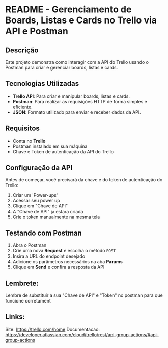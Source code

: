 # README - Gerenciamento de Boards, Listas e Cards no Trello via API e Postman

## Descrição
Este projeto demonstra como interagir com a API do Trello usando o Postman para criar e gerenciar boards, listas e cards.

## Tecnologias Utilizadas
- **Trello API**: Para criar e manipular boards, listas e cards.
- **Postman**: Para realizar as requisições HTTP de forma simples e eficiente.
- **JSON**: Formato utilizado para enviar e receber dados da API.

## Requisitos
- Conta no **Trello**
- Postman instalado em sua máquina
- Chave e Token de autenticação da API do Trello

## Configuração da API
Antes de começar, você precisará da chave e do token de autenticação do Trello:

1. Criar um 'Power-ups'
2. Acessar seu power up
3. Clique em "Chave de API"
4. A "Chave de API" ja estara criada
5. Crie o token manualmente na mesma tela

## Testando com Postman
1. Abra o Postman
2. Crie uma nova **Request** e escolha o método `POST`
3. Insira a URL do endpoint desejado
4. Adicione os parâmetros necessários na aba **Params**
5. Clique em **Send** e confira a resposta da API

## Lembrete:
Lembre de substituir a sua "Chave de API" e "Token" no postman para que funcione corretament

## Links:
Site: https://trello.com/home
Documentacao: https://developer.atlassian.com/cloud/trello/rest/api-group-actions/#api-group-actions
